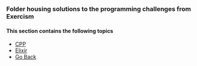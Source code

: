 ### Folder housing solutions to the programming challenges from Exercism
#### This section contains the following topics
- [CPP](./cpp/readme.md)
- [Elixir](./Elixir/readme.md)
- [Go Back](../readme.md)